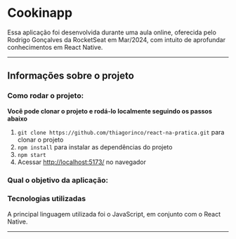 # Cookinapp

Essa aplicação foi desenvolvida durante uma aula online, oferecida pelo Rodrigo Gonçalves da RocketSeat em Mar/2024, com intuito de aprofundar conhecimentos em React Native.
<hr>

## Informações sobre o projeto

### Como rodar o projeto:

**Você pode clonar o projeto e rodá-lo localmente seguindo os passos abaixo**

1. `git clone https://github.com/thiagorinco/react-na-pratica.git` para clonar o projeto
2. `npm install` para instalar as dependências do projeto
3. `npm start`
4. Acessar [http://localhost:5173/](http://localhost:5173/) no navegador

### Qual o objetivo da aplicação:


### Tecnologias utilizadas
A principal linguagem utilizada foi o JavaScript, em conjunto com o React Native. 

<hr>
